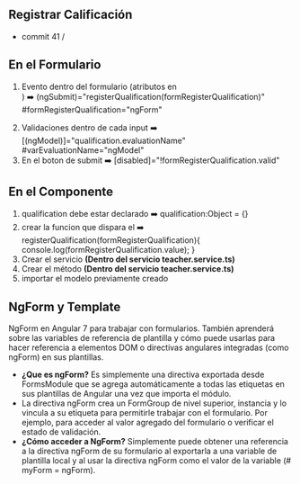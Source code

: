 ## Registrar Calificación
- commit 41 / 

## En el Formulario
1. Evento dentro del formulario (atributos en <form>) ➡️ (ngSubmit)="registerQualification(formRegisterQualification)" #formRegisterQualification="ngForm"
2. Validaciones dentro de cada input ➡️ [(ngModel)]="qualification.evaluationName" #varEvaluationName="ngModel"
3. En el boton de submit ➡️ [disabled]="!formRegisterQualification.valid"


## En el Componente
1. qualification debe estar declarado ➡️ qualification:Object = {}
2. crear la funcion que dispara el <form> ➡️ registerQualification(formRegisterQualification){ console.log(formRegisterQualification.value); }
3. Crear el servicio **(Dentro del servicio teacher.service.ts)**
4. Crear el método **(Dentro del servicio teacher.service.ts)**
5. importar el modelo previamente creado

## NgForm y Template
NgForm en Angular 7 para trabajar con formularios. También aprenderá sobre las variables de referencia de plantilla y cómo puede usarlas para hacer referencia a elementos DOM o directivas angulares integradas (como ngForm) en sus plantillas.
- **¿Que es ngForm?** Es simplemente una directiva exportada desde FormsModule que se agrega automáticamente a todas las etiquetas <form> en sus plantillas de Angular una vez que importa el módulo.
- La directiva ngForm crea un FormGroup de nivel superior, instancia y lo vincula a su etiqueta <form> para permitirle trabajar con el formulario. Por ejemplo, para acceder al valor agregado del formulario o verificar el estado de validación.
- **¿Cómo acceder a NgForm?** Simplemente puede obtener una referencia a la directiva ngForm de su formulario al exportarla a una variable de plantilla local y al usar la directiva ngForm como el valor de la variable (# myForm = ngForm).

